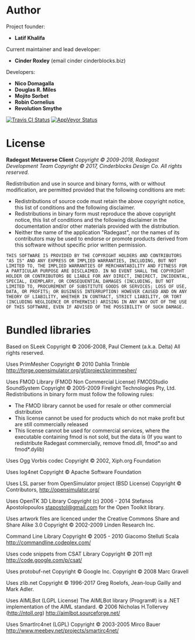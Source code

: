 # Author

Project founder:

* **Latif Khalifa**

Current maintainer and lead developer:

* **Cinder Roxley** (email cinder cinderblocks.biz)

Developers:

* **Nico Domagalla**
* **Douglas R. Miles**
* **Mojito Sorbet**
* **Robin Cornelius**
* **Revolution Smythe**

[![Travis CI Status](https://travis-ci.org/cinderblocks/radegast.svg?branch=master)](https://travis-ci.org/cinderblocks/radegast)
[![AppVeyor Status](https://ci.appveyor.com/api/projects/status/ql37302tn67dvqih?svg=true)](https://ci.appveyor.com/project/cinderblocks57647/radegast)

# License

**Radegast Metaverse Client**
*Copyright © 2009-2018, Radegast Development Team*
*Copyright © 2017, Cinderblocks Design Co.*
*All rights reserved.*

Redistribution and use in source and binary forms, with or without modification, are permitted provided that the following conditions are met:

* Redistributions of source code must retain the above copyright notice, this list of conditions and the following disclaimer.
* Redistributions in binary form must reproduce the above copyright notice, this list of conditions and the following disclaimer in the documentation and/or other materials provided with the distribution.
* Neither the name of the application "Radegast", nor the names of its contributors may be used to endorse or promote products derived from this software without specific prior written permission.

`THIS SOFTWARE IS PROVIDED BY THE COPYRIGHT HOLDERS AND CONTRIBUTORS "AS IS" AND ANY EXPRESS OR IMPLIED WARRANTIES, INCLUDING, BUT NOT LIMITED TO, THE IMPLIED WARRANTIES OF MERCHANTABILITY AND FITNESS FOR A PARTICULAR PURPOSE ARE DISCLAIMED. IN NO EVENT SHALL THE COPYRIGHT HOLDER OR CONTRIBUTORS BE LIABLE FOR ANY DIRECT, INDIRECT, INCIDENTAL, SPECIAL, EXEMPLARY, OR CONSEQUENTIAL DAMAGES (INCLUDING, BUT NOT LIMITED TO, PROCUREMENT OF SUBSTITUTE GOODS OR SERVICES; LOSS OF USE, DATA, OR PROFITS; OR BUSINESS INTERRUPTION) HOWEVER CAUSED AND ON ANY THEORY OF LIABILITY, WHETHER IN CONTRACT, STRICT LIABILITY, OR TORT (INCLUDING NEGLIGENCE OR OTHERWISE) ARISING IN ANY WAY OUT OF THE USE OF THIS SOFTWARE, EVEN IF ADVISED OF THE POSSIBILITY OF SUCH DAMAGE.`

# Bundled libraries

Based on SLeek
Copyright © 2006-2008, Paul Clement (a.k.a. Delta)
All rights reserved.

Uses PrimMesher
Copyright © 2010 Dahlia Trimble
http://forge.opensimulator.org/gf/project/primmesher/

Uses FMOD Library (FMOD Non Commercial License)
FMODStudio SoundSystem Copyright © 2005-2009 Firelight Technologies Pty, Ltd.
Redistributions in binary form must follow the following rules:
* The FMOD library cannot be used for resale or other commercial distribution
* This license cannot be used for products which do not make profit but are still commercially released
* This license cannot be used for commercial services, where the executable containing fmod is not sold, but the data is
(If you want to redistribute Radegast commercially, remove fmod.dll, fmod*.so and fmod*.dylib)

Uses Ogg Vorbis codec
Copyright © 2002, Xiph.org Foundation

Uses log4net
Copyright © Apache Software Foundation

Uses LSL parser from OpenSimulator project (BSD License)
Copyright © Contributors, http://opensimulator.org/

Uses OpenTK 3D Library
Copyright (c) 2006 - 2014 Stefanos Apostolopoulos <stapostol@gmail.com> for the Open Toolkit library.

Uses artwork files are licenced under the
Creative Commons Share and Share Alike 3.0
Copyright © 2002-2009 Linden Research Inc.

Command Line Library
Copyright © 2005 - 2010 Giacomo Stelluti Scala
http://commandline.codeplex.com/

Uses code snippets from CSAT Library
Copyright © 2011 mjt
http://code.google.com/p/csat/

Uses protobuf-net
Copyright © Google Inc.
Copyright © 2008 Marc Gravell

Uses zlib.net
Copyright © 1996-2017 Greg Roelofs, Jean-loup Gailly and Mark Adler.

Uses AIMLBot (LGPL License)
The AIMLBot library (Program#) is a .NET implementation of the AIML standard.
© 2006 Nicholas H.Tollervey (http://ntoll.org)
http://aimlbot.sourceforge.net/

Uses SmartIrc4net (LGPL)
Copyright © 2003-2005 Mirco Bauer
http://www.meebey.net/projects/smartirc4net/